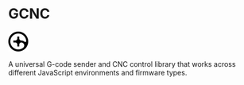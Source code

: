 # GCNC

![GCNC Logo](./logo.svg)

A universal G-code sender and CNC control library that works across different JavaScript environments and firmware types.
